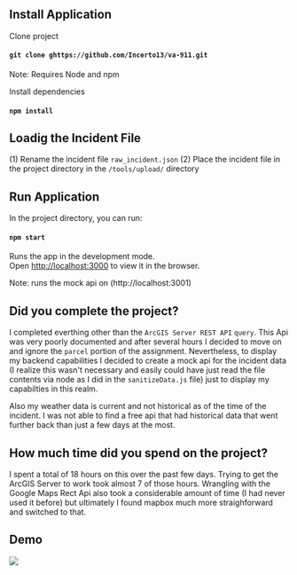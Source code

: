 ## Install Application

Clone project

#### `git clone ghttps://github.com/Incerto13/va-911.git`

Note: Requires Node and npm

Install dependencies

#### `npm install`

## Loadig the Incident File

(1) Rename the incident file `raw_incident.json`
(2) Place the incident file in the project directory in the `/tools/upload/` directory

## Run Application

In the project directory, you can run:

#### `npm start`

Runs the app in the development mode.<br>
Open [http://localhost:3000](http://localhost:3000) to view it in the browser.

Note: runs the mock api on (http://localhost:3001)

## Did you complete the project?

I completed everthing other than the `ArcGIS Server REST API` `query`. This Api was very poorly documented and after several hours I decided to move on and ignore the `parcel` portion of the assignment. Nevertheless, to display my backend capabilities I decided to create a mock api for the incident data (I realize this wasn't necessary and easily could have just read the file contents via node as I did in the `sanitizeData.js` file) just to display my capabilties in this realm.

Also my weather data is current and not historical as of the time of the incident. I was not able to find a free api that had historical data that went further back than just a few days at the most.

## How much time did you spend on the project?

I spent a total of 18 hours on this over the past few days. Trying to get the ArcGIS Server to work took almost 7 of those hours. Wrangling with the Google Maps Rect Api also took a considerable amount of time (I had never used it before) but ultimately I found mapbox much more straighforward and switched to that.

## Demo

![](va-911-demo.gif)
